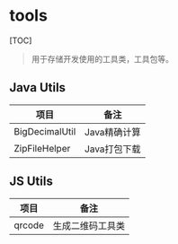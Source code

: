 # tools
[TOC]

> 用于存储开发使用的工具类，工具包等。

## Java Utils

项目      | 备注
--- | ---
BigDecimalUtil | Java精确计算
ZipFileHelper | Java打包下载

## JS Utils

项目      | 备注
--- | ---
qrcode | 生成二维码工具类



